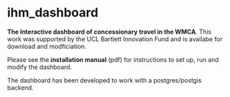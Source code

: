 # ihm_dashboard
__The Interactive dashboard of concessionary travel in the WMCA__. This work was supported by the UCL Bartlett Innovation Fund and is availabe for download and modficiation. 

Please see the __installation manual__ (pdf) for instructions to set up, run and modify the dashboard.

The dashboard has been developed to work with a postgres/postgis backend.
